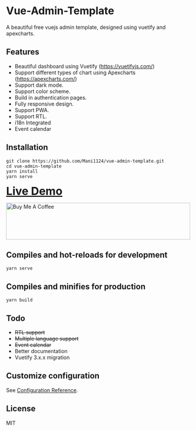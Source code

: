 # Vue-Admin-Template
A beautiful free vuejs admin template, designed using vuetify and apexcharts.
## Features
- Beautiful dashboard using Vuetify (https://vuetifyjs.com/)
- Support different types of chart using Apexcharts (https://apexcharts.com/) 
- Support dark mode.
- Support color scheme.
- Build in authentication pages.
- Fully responsive design.
- Support PWA.
- Support RTL.
- i18n Integrated
- Event calendar
## Installation
```
git clone https://github.com/Mani1124/vue-admin-template.git
cd vue-admin-template
yarn install
yarn serve
```
<a href="https://mani1124.github.io" style="font-size:30px;font-weight:bold" target="_blank">Live Demo</a>

<a href="https://www.buymeacoffee.com/mmoirangthem" target="_blank"><img src="https://cdn.buymeacoffee.com/buttons/default-orange.png" alt="Buy Me A Coffee" height="100" width="500"></a>

## Compiles and hot-reloads for development
```
yarn serve
```

## Compiles and minifies for production
```
yarn build
```
## Todo
- <del>RTL support</del>
- <del>Multiple language support</del>
- <del>Event calendar</del>
- Better documentation
- Vuetify 3.x.x migration

## Customize configuration
See [Configuration Reference](https://cli.vuejs.org/config/).
## License
MIT

